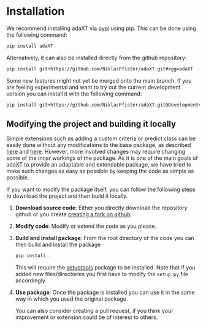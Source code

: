 # Installation

We recommend installing adaXT via [pypi](https://pypi.org/project/adaXT/) using
pip. This can be done using the following command:

```bash
pip install adaXT
```

Alternatively, it can also be installed directly from the github repository:

```bash
pip install git+https://github.com/NiklasPfister/adaXT.git#egg=adaXT
```

Some new features might not yet be merged onto the main branch. If you are
feeling experimental and want to try out the current development version you can
install it with the following command:

```bash
pip install git+https://github.com/NiklasPfister/adaXT.git@Development#egg=adaXT
```

## Modifying the project and building it locally

Simple extensions such as adding a custom criteria or predict class can be
easily done without any modifications to the base package, as described
[here](/docs/user_guide/creatingCriteria.md) and
[here](/docs/user_guide/creatingCriteria.md). However, more involved changes may
require changing some of the inner workings of the package. As it is one of the
main goals of adaXT to provide an adaptable and extendable package, we have
tried to make such changes as easy as possible by keeping the code as simple as
possible.

If you want to modify the package itself, you can follow the following steps to
download the project and then build it locally.

1. **Download source code**: Either you directly download the repository github
   or you create
   [creating a fork on github](https://docs.github.com/en/pull-requests/collaborating-with-pull-requests/working-with-forks/fork-a-repo).
2. **Modify code**: Modify or extend the code as you please.
3. **Build and install package**: From the root directory of the code you can
   then build and install the package
   ```bash
   pip install .
   ```
   This will require the
   [setuptools](https://setuptools.pypa.io/en/latest/index.html) package to be
   installed. Note that if you added new files/directories you first have to
   modify the `setup.py` file accordingly.
4. **Use package**: Once the package is installed you can use it in the same way
   in which you used the original package.

   You can also consider creating a pull request, if you think your improvement
   or extension could be of interest to others.
